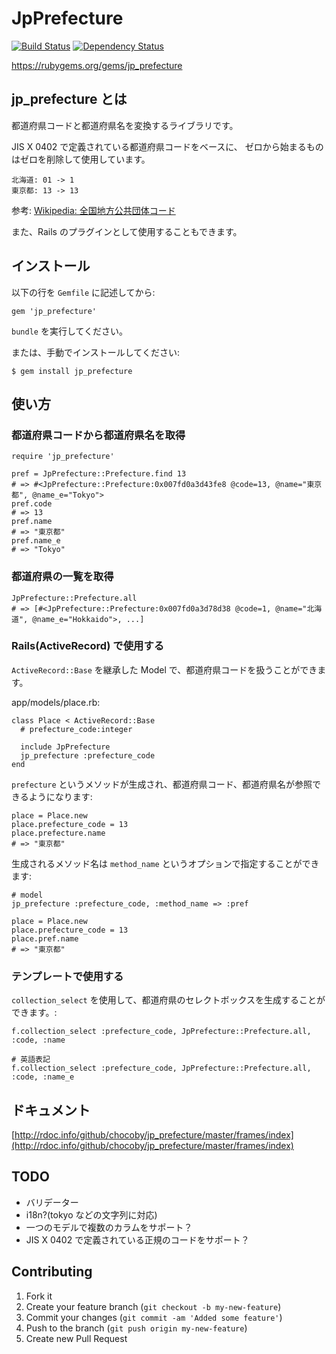 # JpPrefecture

[![Build Status](https://travis-ci.org/chocoby/jp_prefecture.png?branch=master)](https://travis-ci.org/chocoby/jp_prefecture)
[![Dependency Status](https://gemnasium.com/chocoby/jp_prefecture.png)](https://gemnasium.com/chocoby/jp_prefecture)

https://rubygems.org/gems/jp_prefecture

## jp_prefecture とは

都道府県コードと都道府県名を変換するライブラリです。

JIS X 0402 で定義されている都道府県コードをベースに、
ゼロから始まるものはゼロを削除して使用しています。

    北海道: 01 -> 1
    東京都: 13 -> 13

参考: [Wikipedia: 全国地方公共団体コード](http://ja.wikipedia.org/wiki/%E5%85%A8%E5%9B%BD%E5%9C%B0%E6%96%B9%E5%85%AC%E5%85%B1%E5%9B%A3%E4%BD%93%E3%82%B3%E3%83%BC%E3%83%89#.E9.83.BD.E9.81.93.E5.BA.9C.E7.9C.8C.E3.82.B3.E3.83.BC.E3.83.89)

また、Rails のプラグインとして使用することもできます。

## インストール

以下の行を `Gemfile` に記述してから:

    gem 'jp_prefecture'

`bundle` を実行してください。

または、手動でインストールしてください:

    $ gem install jp_prefecture

## 使い方

### 都道府県コードから都道府県名を取得

    require 'jp_prefecture'

    pref = JpPrefecture::Prefecture.find 13
    # => #<JpPrefecture::Prefecture:0x007fd0a3d43fe8 @code=13, @name="東京都", @name_e="Tokyo">
    pref.code
    # => 13
    pref.name
    # => "東京都"
    pref.name_e
    # => "Tokyo"

### 都道府県の一覧を取得

    JpPrefecture::Prefecture.all
    # => [#<JpPrefecture::Prefecture:0x007fd0a3d78d38 @code=1, @name="北海道", @name_e="Hokkaido">, ...]

### Rails(ActiveRecord) で使用する

`ActiveRecord::Base` を継承した Model で、都道府県コードを扱うことができます。

app/models/place.rb:

    class Place < ActiveRecord::Base
      # prefecture_code:integer

      include JpPrefecture
      jp_prefecture :prefecture_code
    end

`prefecture` というメソッドが生成され、都道府県コード、都道府県名が参照できるようになります:

    place = Place.new
    place.prefecture_code = 13
    place.prefecture.name
    # => "東京都"

生成されるメソッド名は `method_name` というオプションで指定することができます:

    # model
    jp_prefecture :prefecture_code, :method_name => :pref

    place = Place.new
    place.prefecture_code = 13
    place.pref.name
    # => "東京都"

### テンプレートで使用する

`collection_select` を使用して、都道府県のセレクトボックスを生成することができます。:

    f.collection_select :prefecture_code, JpPrefecture::Prefecture.all, :code, :name

    # 英語表記
    f.collection_select :prefecture_code, JpPrefecture::Prefecture.all, :code, :name_e

## ドキュメント

[http://rdoc.info/github/chocoby/jp_prefecture/master/frames/index](http://rdoc.info/github/chocoby/jp_prefecture/master/frames/index)

## TODO

* バリデーター
* i18n?(tokyo などの文字列に対応)
* 一つのモデルで複数のカラムをサポート？
* JIS X 0402 で定義されている正規のコードをサポート？

## Contributing

1. Fork it
2. Create your feature branch (`git checkout -b my-new-feature`)
3. Commit your changes (`git commit -am 'Added some feature'`)
4. Push to the branch (`git push origin my-new-feature`)
5. Create new Pull Request
